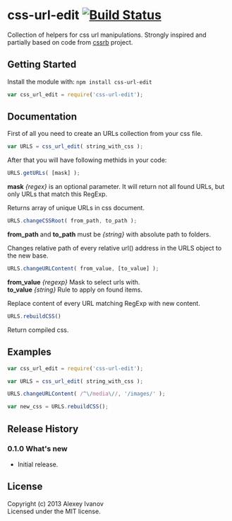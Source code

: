 # css-url-edit [![Build Status](https://secure.travis-ci.org/iadramelk/css-url-edit.png)](http://travis-ci.org/iadramelk/css-url-edit)

Collection of helpers for css url manipulations. Strongly inspired and partially based on code from [cssrb](https://github.com/afelix/cssrb) project.

## Getting Started

Install the module with: `npm install css-url-edit`

```javascript
var css_url_edit = require('css-url-edit');
```

## Documentation

First of all you need to create an URLs collection from your css file.

```javascript
var URLS = css_url_edit( string_with_css );
```

After that you will have following methids in your code:

```javascript
URLS.getURLs( [mask] );
```

**mask** *{regex}* is an optional parameter. It will return not all found URLs, but only URLs that match this RegExp.

Returns array of unique URLs in css document.

```javascript
URLS.changeCSSRoot( from_path, to_path );
```

**from_path** and **to_path** must be *{string}* with absolute path to folders.

Changes relative path of every relative url() address in the URLS object to the new base.

```javascript
URLS.changeURLContent( from_value, [to_value] );
```

**from_value** *{regexp}* Mask to select urls with.  
**to_value** *{string}*  Rule to apply on found items.

Replace content of every URL matching RegExp with new content.


```javascript
URLS.rebuildCSS()
```

 Return compiled css.

## Examples


```javascript
var css_url_edit = require('css-url-edit');

var URLS = css_url_edit( string_with_css );

URLS.changeURLContent( /^\/media\//, '/images/' );

var new_css = URLS.rebuildCSS();

```

## Release History

### 0.1.0 What's new
  - Initial release.

## License
Copyright (c) 2013 Alexey Ivanov  
Licensed under the MIT license.
